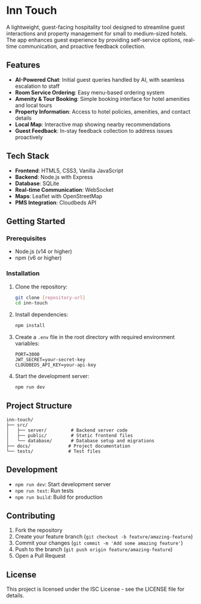 # Inn Touch

A lightweight, guest-facing hospitality tool designed to streamline guest interactions and property management for small to medium-sized hotels. The app enhances guest experience by providing self-service options, real-time communication, and proactive feedback collection.

## Features

- **AI-Powered Chat**: Initial guest queries handled by AI, with seamless escalation to staff
- **Room Service Ordering**: Easy menu-based ordering system
- **Amenity & Tour Booking**: Simple booking interface for hotel amenities and local tours
- **Property Information**: Access to hotel policies, amenities, and contact details
- **Local Map**: Interactive map showing nearby recommendations
- **Guest Feedback**: In-stay feedback collection to address issues proactively

## Tech Stack

- **Frontend**: HTML5, CSS3, Vanilla JavaScript
- **Backend**: Node.js with Express
- **Database**: SQLite
- **Real-time Communication**: WebSocket
- **Maps**: Leaflet with OpenStreetMap
- **PMS Integration**: Cloudbeds API

## Getting Started

### Prerequisites

- Node.js (v14 or higher)
- npm (v6 or higher)

### Installation

1. Clone the repository:
   ```bash
   git clone [repository-url]
   cd inn-touch
   ```

2. Install dependencies:
   ```bash
   npm install
   ```

3. Create a `.env` file in the root directory with required environment variables:
   ```
   PORT=3000
   JWT_SECRET=your-secret-key
   CLOUDBEDS_API_KEY=your-api-key
   ```

4. Start the development server:
   ```bash
   npm run dev
   ```

## Project Structure

```
inn-touch/
├── src/
│   ├── server/         # Backend server code
│   ├── public/         # Static frontend files
│   └── database/       # Database setup and migrations
├── docs/              # Project documentation
└── tests/             # Test files
```

## Development

- `npm run dev`: Start development server
- `npm run test`: Run tests
- `npm run build`: Build for production

## Contributing

1. Fork the repository
2. Create your feature branch (`git checkout -b feature/amazing-feature`)
3. Commit your changes (`git commit -m 'Add some amazing feature'`)
4. Push to the branch (`git push origin feature/amazing-feature`)
5. Open a Pull Request

## License

This project is licensed under the ISC License - see the LICENSE file for details. 